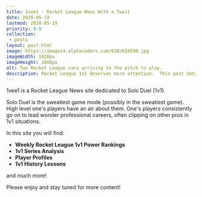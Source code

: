 ```yaml
---
title: 1vee1 - Rocket League News With a Twist
date: 2020-05-19
lastmod: 2020-05-19
priority: 0.9
collection: 
 - posts
layout: post.html
image: https://images4.alphacoders.com/628/628590.jpg
imageWidth: 1920px
imageHeight: 1080px
alt: Two Rocket League cars arriving to the pitch to play.
description: Rocket League 1v1 deserves more attention.  This post details the purpose of 1vee1.com.  Much respect to Fairy Peak, Okhalid, Squishy Muffins and many more for giving us amazing content for years.
---
```


1vee1 is a Rocket League News site dedicated to Solo Duel (1v1).

Solo Duel is the sweatiest game mode (possibly in the sweatiest game).  High level one's players have an air about them.  One's players consistently go on to lead wonder professional careers, often clipping on other pros in 1v1 situations.

In this site you will find:

* **Weekly Rocket League 1v1 Power Rankings**
* **1v1 Series Analysis**
* **Player Profiles**
* **1v1 History Lessons**

and much more!

Please enjoy and stay tuned for more content!